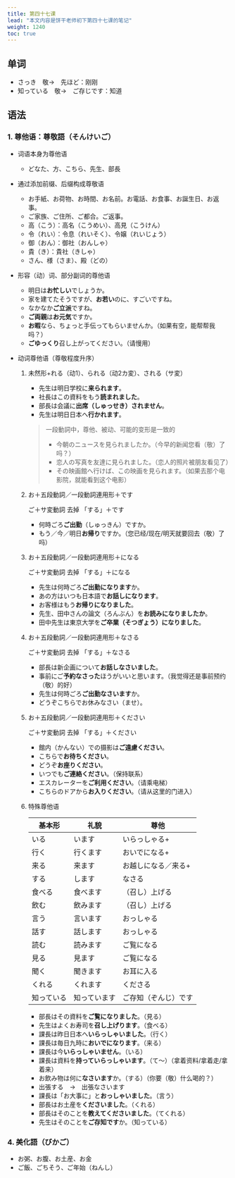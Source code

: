 ```yaml
---
title: 第四十七课
lead: "本文内容是饼干老师初下第四十七课的笔记"
weight: 1240
toc: true
---
```


## 单词

- さっき　敬→　先ほど：刚刚
- 知っている　敬→　ご存じです：知道

## 语法

### 1. 尊他语：尊敬語（そんけいご）

- 词语本身为尊他语

  - どなた、方、こちら、先生、部長

- 通过添加前缀、后缀构成尊敬语

  - お手紙、お荷物、お時間、お名前。お電話、お食事、お誕生日、お返事。
  - ご家族、ご住所、ご都合。ご返事。
  - 高（こう）：高名（こうめい）、高見（こうけん）
  - 令（れい）：令息（れいそく）、令嬢（れいじょう）
  - 御（おん）：御社（おんしゃ）
  - 貴（き）：貴社（きしゃ）
  - さん、様（さま）、殿（どの）

- 形容（动）词、部分副词的尊他语

  - 明日は**お忙しい**でしょうか。
  - 家を建てたそうですが、**お若い**のに、すごいですね。
  - なかなか**ご立派**ですね。
  - **ご両親**は**お元気**ですか。
  - **お暇**なら、ちょっと手伝ってもらいませんか。（如果有空，能帮帮我吗？）
  - **ごゆっくり**召し上がってください。（请慢用）

- 动词尊他语（尊敬程度升序）

  1. 未然形+れる（动1）、られる（动2カ変）、される（サ変）

     - 先生は明日学校に**来られます**。
     - 社長はこの資料をもう**読まれました**。
     - 部長は会議に**出席（しゅっせき）されません**。
     - 先生は明日日本へ**行かれます**。

     > 一段動詞中，尊他、被动、可能的变形是一致的
     >
     > - 今朝のニュースを見られましたか。（今早的新闻您看（敬）了吗？）
     > - 恋人の写真を友達に見られました。（恋人的照片被朋友看见了）
     > - その映画館へ行けば、この映画を見られます。（如果去那个电影院，就能看到这个电影）

  2. お＋五段動詞／一段動詞連用形＋です

     ご＋サ変動詞 去掉 「する」＋です

     - 何時ごろ**ご出勤**（しゅっきん）ですか。
     - もう／今／明日**お帰り**ですか。（您已经/现在/明天就要回去（敬）了吗）

  3. お＋五段動詞／一段動詞連用形＋になる

     ご＋サ変動詞 去掉 「する」＋になる

     - 先生は何時ごろ**ご出勤になります**か。
     - あの方はいつも日本語で**お話しになります**。
     - お客様はもう**お帰りになりました**。
     - 先生、田中さんの論文（ろんぶん）を**お読みになりましたか**。
     - 田中先生は東京大学を**ご卒業（そつぎょう）になりました**。

  4. お＋五段動詞／一段動詞連用形＋なさる

     ご＋サ変動詞 去掉 「する」＋なさる

     - 部長は新企画について**お話しなさいました**。
     - 事前にご**予約なさった**ほうがいいと思います。（我觉得还是事前预约（敬）的好）
     - 先生は何時ごろ**ご出勤なさいます**か。
     - どうぞこちらでお休みなさい（ませ）。

  5. お＋五段動詞／一段動詞連用形＋ください

     ご＋サ変動詞 去掉 「する」＋ください

     - 館内（かんない）での摄影は**ご遠慮ください**。
     - こちらで**お待ちください**。
     - どうぞ**お座りください**。
     - いつでも**ご連絡ください**。（保持联系）
     - エスカレーターを**ご利用ください**。（请乘电梯）
     - こちらのドアから**お入りください**。（请从这里的门进入）

  6. 特殊尊他语

     | 基本形     | 礼貌         | 尊他                 |
     | ---------- | ------------ | -------------------- |
     | いる       | います       | いらっしゃる+        |
     | 行く       | 行くます     | おいでになる+        |
     | 来る       | 来ます       | お越しになる／来る+  |
     | する       | します       | なさる               |
     | 食べる     | 食べます     | （召し）上げる       |
     | 飲む       | 飲みます     | （召し）上げる       |
     | 言う       | 言います     | おっしゃる           |
     | 話す       | 話します     | おっしゃる           |
     | 読む       | 読みます     | ご覧になる           |
     | 見る       | 見ます       | ご覧になる           |
     | 聞く       | 聞きます     | お耳に入る           |
     | くれる     | くれます     | くださる             |
     | 知っている | 知っています | ご存知（ぞんじ）です |

     - 部長はその資料を**ご覧になりました**。（見る）
     - 先生はよくお寿司を**召し上げります**。（食べる）
     - 課長は昨日日本へ**いらっしゃいました**。（行く）
     - 課長は毎日九時に**おいでになります**。（来る）
     - 課長は今**いらっしゃいません**。（いる）
     - 課長は資料を**持っていらっしゃいます**。（て～）（拿着资料/拿着走/拿着来）
     - お飲み物は何に**なさいます**か。（する）（你要（敬）什么喝的？）
     - 出張する　→　出張なさいます
     - 課長は「お大事に」と**おっしゃいました**。（言う）
     - 部長はお土産を**くださいました**。（くれる）
     - 部長はそのことを**教えてくださいました**。（てくれる）
     - 先生はそのことを**ご存知です**か。（知っている）

### 4. 美化語（びかご）
   - お粥、お腹、お土産、お金
   - ご飯、ごちそう、ご年始（ねんし）

